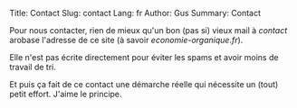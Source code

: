 Title: Contact
Slug: contact
Lang: fr
Author: Gus
Summary: Contact

Pour nous contacter, rien de mieux qu'un bon (pas si) vieux mail à *contact* arobase l'adresse de ce site (à savoir *economie-organique.fr*).

Elle n'est pas écrite directement pour éviter les spams et avoir moins de travail de tri.

Et puis ça fait de ce contact une démarche réelle qui nécessite un (tout) petit effort.
J'aime le principe.
